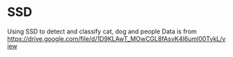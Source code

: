 # SSD
Using SSD to detect and classify cat, dog and people
Data is from https://drive.google.com/file/d/1D9KLAwT_MOwCGL8fAsvK4I6uml00TvkL/view
